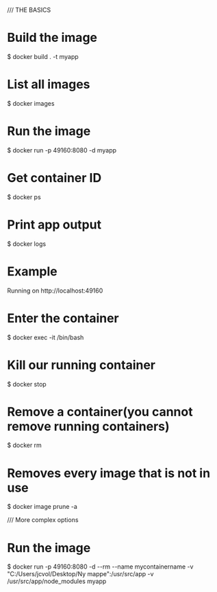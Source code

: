 /// THE BASICS

# Build the image
$ docker build . -t myapp

# List all images
$ docker images

# Run the image
$ docker run -p 49160:8080 -d myapp

# Get container ID
$ docker ps

# Print app output
$ docker logs <container id>

# Example
Running on http://localhost:49160

# Enter the container
$ docker exec -it <container id> /bin/bash

# Kill our running container
$ docker stop <container id>

# Remove a container(you cannot remove running containers)
$ docker rm <container id>

# Removes every image that is not in use
$ docker image prune -a





/// More complex options
# Run the image
$ docker run -p 49160:8080 -d --rm --name mycontainername -v "C:/Users/jcvol/Desktop/Ny mappe":/usr/src/app -v /usr/src/app/node_modules  myapp 

